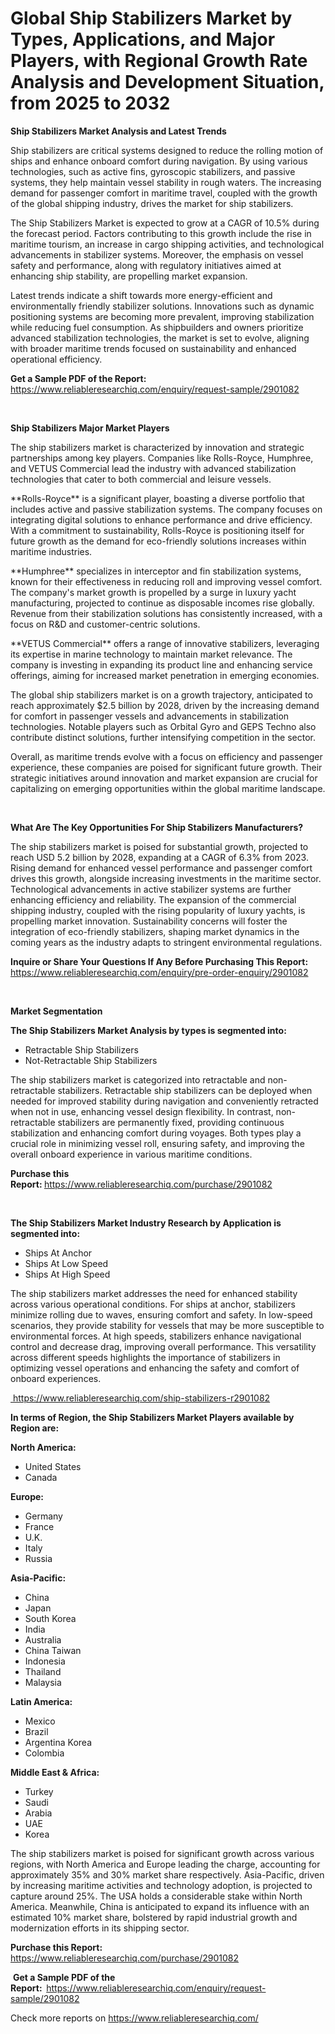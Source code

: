 <p><h1>Global Ship Stabilizers Market by Types, Applications, and Major Players, with Regional Growth Rate Analysis and Development Situation, from 2025 to 2032</h1></p><p><strong>Ship Stabilizers Market Analysis and Latest Trends</strong></p>
<p><p>Ship stabilizers are critical systems designed to reduce the rolling motion of ships and enhance onboard comfort during navigation. By using various technologies, such as active fins, gyroscopic stabilizers, and passive systems, they help maintain vessel stability in rough waters. The increasing demand for passenger comfort in maritime travel, coupled with the growth of the global shipping industry, drives the market for ship stabilizers.</p><p>The Ship Stabilizers Market is expected to grow at a CAGR of 10.5% during the forecast period. Factors contributing to this growth include the rise in maritime tourism, an increase in cargo shipping activities, and technological advancements in stabilizer systems. Moreover, the emphasis on vessel safety and performance, along with regulatory initiatives aimed at enhancing ship stability, are propelling market expansion. </p><p>Latest trends indicate a shift towards more energy-efficient and environmentally friendly stabilizer solutions. Innovations such as dynamic positioning systems are becoming more prevalent, improving stabilization while reducing fuel consumption. As shipbuilders and owners prioritize advanced stabilization technologies, the market is set to evolve, aligning with broader maritime trends focused on sustainability and enhanced operational efficiency.</p></p>
<p><strong>Get a Sample PDF of the Report:&nbsp;</strong> <a href="https://www.reliableresearchiq.com/enquiry/request-sample/2901082?utm_campaign=2302&utm_medium=2&utm_source=Github&utm_content=ia&utm_term=16032025&utm_id=ship-stabilizers">https://www.reliableresearchiq.com/enquiry/request-sample/2901082</a></p>
<p>&nbsp;</p>
<p><strong>Ship Stabilizers Major Market Players</strong></p>
<p><p>The ship stabilizers market is characterized by innovation and strategic partnerships among key players. Companies like Rolls-Royce, Humphree, and VETUS Commercial lead the industry with advanced stabilization technologies that cater to both commercial and leisure vessels.</p><p>**Rolls-Royce** is a significant player, boasting a diverse portfolio that includes active and passive stabilization systems. The company focuses on integrating digital solutions to enhance performance and drive efficiency. With a commitment to sustainability, Rolls-Royce is positioning itself for future growth as the demand for eco-friendly solutions increases within maritime industries.</p><p>**Humphree** specializes in interceptor and fin stabilization systems, known for their effectiveness in reducing roll and improving vessel comfort. The company's market growth is propelled by a surge in luxury yacht manufacturing, projected to continue as disposable incomes rise globally. Revenue from their stabilization solutions has consistently increased, with a focus on R&D and customer-centric solutions.</p><p>**VETUS Commercial** offers a range of innovative stabilizers, leveraging its expertise in marine technology to maintain market relevance. The company is investing in expanding its product line and enhancing service offerings, aiming for increased market penetration in emerging economies.</p><p>The global ship stabilizers market is on a growth trajectory, anticipated to reach approximately $2.5 billion by 2028, driven by the increasing demand for comfort in passenger vessels and advancements in stabilization technologies. Notable players such as Orbital Gyro and GEPS Techno also contribute distinct solutions, further intensifying competition in the sector.</p><p>Overall, as maritime trends evolve with a focus on efficiency and passenger experience, these companies are poised for significant future growth. Their strategic initiatives around innovation and market expansion are crucial for capitalizing on emerging opportunities within the global maritime landscape.</p></p>
<p>&nbsp;</p>
<p><strong>What Are The Key Opportunities For Ship Stabilizers Manufacturers?</strong></p>
<p><p>The ship stabilizers market is poised for substantial growth, projected to reach USD 5.2 billion by 2028, expanding at a CAGR of 6.3% from 2023. Rising demand for enhanced vessel performance and passenger comfort drives this growth, alongside increasing investments in the maritime sector. Technological advancements in active stabilizer systems are further enhancing efficiency and reliability. The expansion of the commercial shipping industry, coupled with the rising popularity of luxury yachts, is propelling market innovation. Sustainability concerns will foster the integration of eco-friendly stabilizers, shaping market dynamics in the coming years as the industry adapts to stringent environmental regulations.</p></p>
<p><strong>Inquire or Share Your Questions If Any Before Purchasing This Report:</strong> <a href="https://www.reliableresearchiq.com/enquiry/pre-order-enquiry/2901082?utm_campaign=2302&utm_medium=2&utm_source=Github&utm_content=ia&utm_term=16032025&utm_id=ship-stabilizers">https://www.reliableresearchiq.com/enquiry/pre-order-enquiry/2901082</a></p>
<p>&nbsp;</p>
<p><strong>Market Segmentation</strong></p>
<p><strong>The Ship Stabilizers Market Analysis by types is segmented into:</strong></p>
<p><ul><li>Retractable Ship Stabilizers</li><li>Not-Retractable Ship Stabilizers</li></ul></p>
<p><p>The ship stabilizers market is categorized into retractable and non-retractable stabilizers. Retractable ship stabilizers can be deployed when needed for improved stability during navigation and conveniently retracted when not in use, enhancing vessel design flexibility. In contrast, non-retractable stabilizers are permanently fixed, providing continuous stabilization and enhancing comfort during voyages. Both types play a crucial role in minimizing vessel roll, ensuring safety, and improving the overall onboard experience in various maritime conditions.</p></p>
<p><strong>Purchase this Report:&nbsp;</strong><a href="https://www.reliableresearchiq.com/purchase/2901082?utm_campaign=2302&utm_medium=2&utm_source=Github&utm_content=ia&utm_term=16032025&utm_id=ship-stabilizers">https://www.reliableresearchiq.com/purchase/2901082</a></p>
<p>&nbsp;</p>
<p><strong>The Ship Stabilizers Market Industry Research by Application is segmented into:</strong></p>
<p><ul><li>Ships At Anchor</li><li>Ships At Low Speed</li><li>Ships At High Speed</li></ul></p>
<p><p>The ship stabilizers market addresses the need for enhanced stability across various operational conditions. For ships at anchor, stabilizers minimize rolling due to waves, ensuring comfort and safety. In low-speed scenarios, they provide stability for vessels that may be more susceptible to environmental forces. At high speeds, stabilizers enhance navigational control and decrease drag, improving overall performance. This versatility across different speeds highlights the importance of stabilizers in optimizing vessel operations and enhancing the safety and comfort of onboard experiences.</p></p>
<p><a href="https://www.reliableresearchiq.com/ship-stabilizers-r2901082?utm_campaign=2302&utm_medium=2&utm_source=Github&utm_content=ia&utm_term=16032025&utm_id=ship-stabilizers">&nbsp;https://www.reliableresearchiq.com/ship-stabilizers-r2901082</a></p>
<p><strong>In terms of Region, the Ship Stabilizers Market Players available by Region are:</strong></p>
<p>
    <p> <strong> North America: </strong>
        <ul>
            <li>United States</li>
            <li>Canada</li>
        </ul>
        </p> 
    <p> <strong> Europe: </strong>
        <ul>
            <li>Germany</li>
            <li>France</li>
            <li>U.K.</li>
            <li>Italy</li>
            <li>Russia</li>
        </ul>
        </p> 
    <p> <strong> Asia-Pacific: </strong>
        <ul>
            <li>China</li>
            <li>Japan</li>
            <li>South Korea</li>
            <li>India</li>
            <li>Australia</li>
            <li>China Taiwan</li>
            <li>Indonesia</li>
            <li>Thailand</li>
            <li>Malaysia</li>
        </ul>
        </p> 
    <p> <strong> Latin America: </strong>
        <ul>
            <li>Mexico</li>
            <li>Brazil</li>
            <li>Argentina Korea</li>
            <li>Colombia</li>
        </ul>
        </p> 
    <p> <strong> Middle East & Africa: </strong>
        <ul>
            <li>Turkey</li>
            <li>Saudi</li>
            <li>Arabia</li>
            <li>UAE</li>
            <li>Korea</li>
        </ul>
    </p>
    </p>
<p><p>The ship stabilizers market is poised for significant growth across various regions, with North America and Europe leading the charge, accounting for approximately 35% and 30% market share respectively. Asia-Pacific, driven by increasing maritime activities and technology adoption, is projected to capture around 25%. The USA holds a considerable stake within North America. Meanwhile, China is anticipated to expand its influence with an estimated 10% market share, bolstered by rapid industrial growth and modernization efforts in its shipping sector.</p></p>
<p><strong>Purchase this Report: </strong><a href="https://www.reliableresearchiq.com/purchase/2901082?utm_campaign=2302&utm_medium=2&utm_source=Github&utm_content=ia&utm_term=16032025&utm_id=ship-stabilizers">https://www.reliableresearchiq.com/purchase/2901082</a></p>
<p>&nbsp;<strong>Get a Sample PDF of the Report:&nbsp;&nbsp;</strong><a href="https://www.reliableresearchiq.com/enquiry/request-sample/2901082?utm_campaign=2302&utm_medium=2&utm_source=Github&utm_content=ia&utm_term=16032025&utm_id=ship-stabilizers">https://www.reliableresearchiq.com/enquiry/request-sample/2901082</a></p>
<p><strong></strong></p>
<p>Check more reports on <a href="https://www.reliableresearchiq.com/?utm_campaign=2302&utm_medium=2&utm_source=Github&utm_content=ia&utm_term=16032025&utm_id=ship-stabilizers">https://www.reliableresearchiq.com/</a></p>